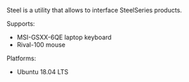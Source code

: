 Steel is a utility that allows to interface SteelSeries products.

Supports:
- MSI-GSXX-6QE laptop keyboard
- Rival-100 mouse

Platforms:
- Ubuntu 18.04 LTS
